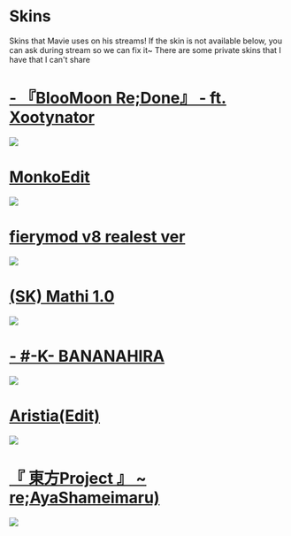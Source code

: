 # Skins
Skins that Mavie uses on his streams! If the skin is not available below, you can ask during stream so we can fix it~ There are some private skins that I have that I can't share

# [- 『BlooMoon Re;Done』 - ft. Xootynator](https://drive.google.com/file/d/1dj4l7P2OOe0YyaCx-ONBzbN-CoVcO6cZ/view)
![](https://i.imgur.com/NSh8Py4.png)

# [MonkoEdit](https://drive.google.com/file/d/1m5zptef-Cr5UXtXBdtu0LFrV_Sldb6hr/view)
![](https://skins.osuck.net/uploads/posts/2021-03/1615248704_screenshot9666.jpg)

# [fierymod v8 realest ver](https://drive.google.com/file/d/1uWP1baU6bQaX76Je0AP_qFv8TWLCx426/view)
![](https://skins.osuck.net/uploads/posts/2018-12/1543652013_screenshot1501.jpg)

# [(SK) Mathi 1.0](https://drive.google.com/drive/folders/1yQYZH3sd_EeFybwC5XsXXQMY3-XS753T)
![](https://skins.osuck.net/uploads/posts/2021-04/1619332989_4.jpg)

# [- #-K- BANANAHIRA](https://drive.google.com/file/d/1M_SB0E-f8JakVPyYTzlefhmM82md3y1-/view)
![](https://camo.githubusercontent.com/27a766c98694d69d435704d077fbd94e6bc46b02e9bdd2155f1950c06e26c5dd/68747470733a2f2f692e696d6775722e636f6d2f516254696b73692e706e67)

# [Aristia(Edit)](https://drive.google.com/file/d/1ywj_SDqZDtk1Hw5aj0JZ-nAlezWs7K0I/view)
![](https://camo.githubusercontent.com/0042a8d96c0f7cea3d4ea6fe148e2fe512d4926ac33fc631845537ec045fd6f2/68747470733a2f2f692e696d6775722e636f6d2f634173634a42512e706e67)

# [『 東方Project 』 ~ re;AyaShameimaru)](https://drive.google.com/drive/folders/1515HN_qryDo4Besd0F5GUoLTIxRxBqOj)
![](https://i.imgur.com/tj0PGkk.png)
